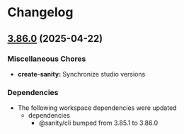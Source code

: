 # Changelog

## [3.86.0](https://github.com/sanity-io/sanity/compare/create-sanity-v3.85.1...create-sanity-v3.86.0) (2025-04-22)


### Miscellaneous Chores

* **create-sanity:** Synchronize studio versions


### Dependencies

* The following workspace dependencies were updated
  * dependencies
    * @sanity/cli bumped from 3.85.1 to 3.86.0
